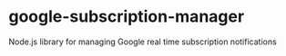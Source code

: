 # google-subscription-manager
Node.js library for managing Google real time subscription notifications
